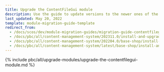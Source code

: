```yaml
---
title: Upgrade the ContentFileGui module
description: Use the guide to update versions to the newer ones of the ContentFileGui module.
last_updated: May 20, 2022
template: module-migration-guide-template
redirect_from:
  - /docs/scos/dev/module-migration-guides/migration-guide-contentfilegui.html
  - /docs/pbc/all/content-management-system/202311.0/install-and-upgrade/upgrade-modules/upgrade-the-contentfilegui-module.html
  - /docs/pbc/all/content-management-system/202204.0/base-shop/install-and-upgrade/upgrade-modules/upgrade-the-contentfilegui-module.html
  - /docs/pbc/all/content-management-system/latest/base-shop/install-and-upgrade/upgrade-modules/upgrade-the-contentfilegui-module.html
---
```


{% include pbc/all/upgrade-modules/upgrade-the-contentfilegui-module.md %} <!-- To edit, see /_includes/pbc/all/upgrade-modules/upgrade-the-contentfilegui-module.md -->
